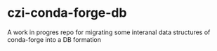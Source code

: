 # czi-conda-forge-db
A work in progres repo for migrating some interanal data structures of conda-forge into a DB formation
